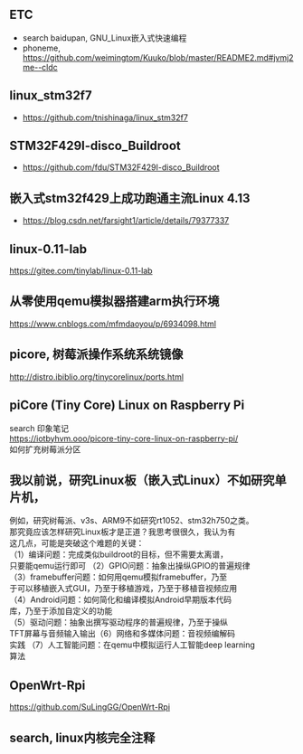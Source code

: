 ## ETC  
* search baidupan, GNU_Linux嵌入式快速编程  
* phoneme, https://github.com/weimingtom/Kuuko/blob/master/README2.md#jvmj2me--cldc  

## linux_stm32f7  
* https://github.com/tnishinaga/linux_stm32f7  

## STM32F429I-disco_Buildroot  
* https://github.com/fdu/STM32F429I-disco_Buildroot  

## 嵌入式stm32f429上成功跑通主流Linux 4.13  
* https://blog.csdn.net/farsight1/article/details/79377337  

## linux-0.11-lab  
https://gitee.com/tinylab/linux-0.11-lab  

## 从零使用qemu模拟器搭建arm执行环境  
https://www.cnblogs.com/mfmdaoyou/p/6934098.html

## picore, 树莓派操作系统系统镜像    
http://distro.ibiblio.org/tinycorelinux/ports.html  

## piCore (Tiny Core) Linux on Raspberry Pi  
search 印象笔记  
https://iotbyhvm.ooo/picore-tiny-core-linux-on-raspberry-pi/  
如何扩充树莓派分区  

## 我以前说，研究Linux板（嵌入式Linux）不如研究单片机，  
例如，研究树莓派、v3s、ARM9不如研究rt1052、stm32h750之类。  
那究竟应该怎样研究Linux板才是正道？我思考很很久，我认为有  
这几点，可能是突破这个难题的关键：  
（1）编译问题：完成类似buildroot的目标，但不需要太离谱，  
只要能qemu运行即可
（2）GPIO问题：抽象出操纵GPIO的普遍规律  
（3）framebuffer问题：如何用qemu模拟framebuffer，乃至  
于可以移植嵌入式GUI，乃至于移植游戏，乃至于移植音视频应用  
（4）Android问题：如何简化和编译模拟Android早期版本代码  
库，乃至于添加自定义的功能  
（5）驱动问题：抽象出撰写驱动程序的普遍规律，乃至于操纵  
TFT屏幕与音频输入输出（6）网络和多媒体问题：音视频编解码  
实践
（7）人工智能问题：在qemu中模拟运行人工智能deep learning  
算法

## OpenWrt-Rpi  
https://github.com/SuLingGG/OpenWrt-Rpi  

## search, linux内核完全注释  
